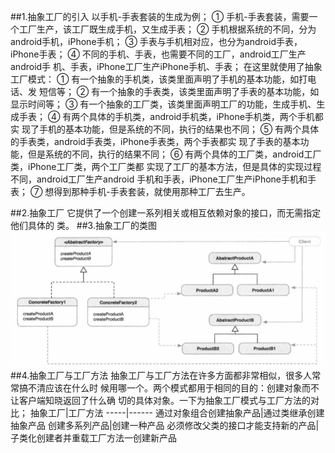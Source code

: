 ##1.抽象工厂的引入
        以手机-手表套装的生成为例；
        ① 手机-手表套装，需要一个工厂生产，该工厂既生成手机，又生成手表；
        ② 手机根据系统的不同，分为android手机，iPhone手机；
        ③ 手表与手机相对应，也分为android手表，iPhone手表；
        ④ 不同的手机、手表，也需要不同的工厂，android工厂生产android手
    机、手表，iPhone工厂生产iPhone手机、手表；
        在这里就使用了抽象工厂模式：
        ① 有一个抽象的手机类，该类里面声明了手机的基本功能，如打电话、发
    短信等；
        ② 有一个抽象的手表类，该类里面声明了手表的基本功能，如显示时间等；
        ③ 有一个抽象的工厂类，该类里面声明工厂的功能，生成手机、生成手表；
        ④ 有两个具体的手机类，android手机类，iPhone手机类，两个手机都实
    现了手机的基本功能，但是系统的不同，执行的结果也不同；
        ⑤ 有两个具体的手表类，android手表类，iPhone手表类，两个手表都实
    现了手表的基本功能，但是系统的不同，执行的结果不同；
        ⑥ 有两个具体的工厂类，android工厂类，iPhone工厂类，两个工厂类都
    实现了工厂的基本方法，但是具体的实现过程不同，android工厂生产android
    手机和手表，iPhone工厂生产iPhone手机和手表；
        ⑦ 想得到那种手机-手表套装，就使用那种工厂去生产。

##2.抽象工厂
        它提供了一个创建一系列相关或相互依赖对象的接口，而无需指定他们具体的
    类。
##3.抽象工厂的类图
![抽象工厂](abstractFactory.png)
##4.抽象工厂与工厂方法
        抽象工厂与工厂方法在许多方面都非常相似，很多人常常搞不清应该在什么时
    候用哪一个。两个模式都用于相同的目的：创建对象而不让客户端知晓返回了什么确
    切的具体对象。一下为抽象工厂模式与工厂方法的对比；
抽象工厂|工厂方法
-----|------
通过对象组合创建抽象产品|通过类继承创建抽象产品
创建多系列产品|创建一种产品
必须修改父类的接口才能支持新的产品|子类化创建者并重载工厂方法一创建新产品

